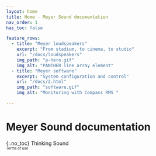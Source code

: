 ```yaml
---
layout: home
title: Home - Meyer Sound documentation
nav_order: 1
has_toc: false

feature_rows:
  - title: "Meyer loudspeakers"
    excerpt: "From stadium, to cinema, to studio"
    url: "/docs/loudspeakers"
    img_path: "p-hero.gif"
    img_alt: "PANTHER line array element"
  - title: "Meyer software"
    excerpt: "System configuration and control"
    url: "/docs/2.html"
    img_path: "software.gif"
    img_alt: "Monitoring with Compass RMS "
  
---
```

# Meyer Sound documentation
{:.no_toc}
Thinking Sound<br>
<sub><sup>Terms of use</sup></sub>

